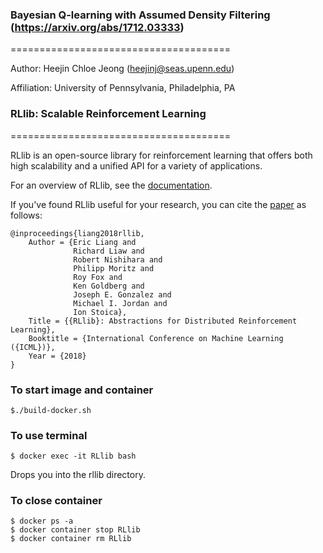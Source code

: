 ### Bayesian Q-learning with Assumed Density Filtering (https://arxiv.org/abs/1712.03333)
======================================

Author: Heejin Chloe Jeong (heejinj@seas.upenn.edu)

Affiliation: University of Pennsylvania, Philadelphia, PA


### RLlib: Scalable Reinforcement Learning
======================================

RLlib is an open-source library for reinforcement learning that offers both high scalability and a unified API for a variety of applications.

For an overview of RLlib, see the [documentation](http://ray.readthedocs.io/en/latest/rllib.html).

If you've found RLlib useful for your research, you can cite the [paper](https://arxiv.org/abs/1712.09381) as follows:

```
@inproceedings{liang2018rllib,
    Author = {Eric Liang and
              Richard Liaw and
              Robert Nishihara and
              Philipp Moritz and
              Roy Fox and
              Ken Goldberg and
              Joseph E. Gonzalez and
              Michael I. Jordan and
              Ion Stoica},
    Title = {{RLlib}: Abstractions for Distributed Reinforcement Learning},
    Booktitle = {International Conference on Machine Learning ({ICML})},
    Year = {2018}
}
```
### To start image and container
```
$./build-docker.sh
```

### To use terminal
```
$ docker exec -it RLlib bash
```

Drops you into the rllib directory.

### To close container
```
$ docker ps -a
$ docker container stop RLlib
$ docker container rm RLlib
```
